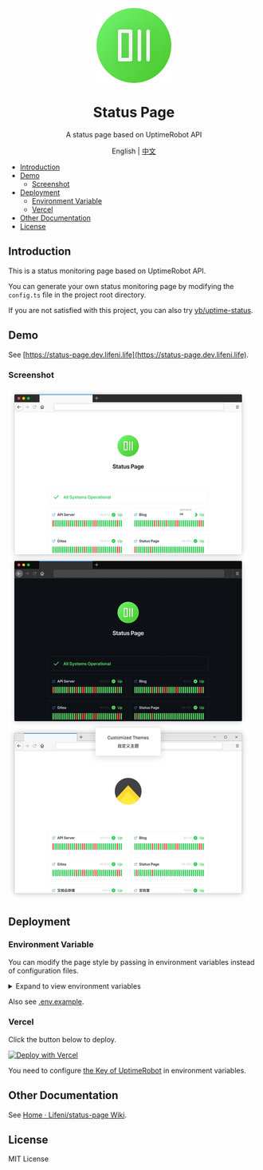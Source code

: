 <p align="center">
  <img width="150px" alt="Logo" src="public/logo.svg" />
</p>

<h1 align="center">Status Page</h1>
<p align="center">A status page based on UptimeRobot API</p>
<p align="center">English | <a href="README.zh-CN.md">中文</a></p>

- [Introduction](#introduction)
- [Demo](#demo)
  - [Screenshot](#screenshot)
- [Deployment](#deployment)
  - [Environment Variable](#environment-variable)
  - [Vercel](#vercel)
- [Other Documentation](#other-documentation)
- [License](#license)

## Introduction

This is a status monitoring page based on UptimeRobot API.

You can generate your own status monitoring page by modifying the `config.ts` file in the project root directory.

If you are not satisfied with this project, you can also try [yb/uptime-status](https://github.com/yb/uptime-status).

## Demo

See [https://status-page.dev.lifeni.life](https://status-page.dev.lifeni.life).

### Screenshot

![Preview](./assets/preview.webp)

## Deployment

### Environment Variable

You can modify the page style by passing in environment variables instead of configuration files.

<details>
  <summary>Expand to view environment variables</summary>

| Name                 | Description                                                                  | Default                                   | Type                |
| -------------------- | ---------------------------------------------------------------------------- | ----------------------------------------- | ------------------- |
| `KEY`                | [Your UptimeRobot API Key](https://uptimerobot.com/dashboard.php#mySettings) | -                                         | UptimeRobot API Key |
| `FAVICON`            | Page favicon                                                                 | `/favicon.ico`                            | URL                 |
| `PAGE_TITLE`         | Page title, in `<head>`                                                      | `Status Page`                             | Text                |
| `PAGE_DESC`          | Page description, in `<head>`                                                | `A status page based on UptimeRobot API.` | Text                |
| `THEME`              | Page theme style                                                             | `dark`                                    | `dark` or `light`   |
| `SHOW_HEADER_TEXT`   | Whether to display the text in the middle of the page                        | `true`                                    | Boolean             |
| `HEADER_TEXT`        | Text in the middle of the page                                               | `Status Page`                             | Text                |
| `SHOW_HEADER_LOGO`   | Whether to display the Logo in the middle of the page                        | `true`                                    | Boolean             |
| `HEADER_LOGO`        | Logo in the middle of the page                                               | `/logo.svg`                               | URL                 |
| `SHOW_HEADER`        | Whether to display header                                                    | `true`                                    | Boolean             |
| `SHOW_GLOBAL_STATUS` | Whether to display global status bar                                         | `true`                                    | Boolean             |
| `SHOW_FOOTER`        | Whether to display footer                                                    | `true`                                    | Boolean             |

</details>

Also see [.env.example](/.env.example).

### Vercel

Click the button below to deploy.

[![Deploy with Vercel](https://vercel.com/button)](https://vercel.com/new/git/external?repository-url=https%3A%2F%2Fgithub.com%2FLifeni%2Fstatus-page&env=KEY&envDescription=UptimeRobot%20API%20Key&envLink=https%3A%2F%2Fuptimerobot.com%2Fdashboard.php%23mySettings&demo-title=Status%20Page&demo-description=A%20demo%20site%20for%20Status%20Page.&demo-url=https%3A%2F%2Fstatus-page.dev.lifeni.life&demo-image=https%3A%2F%2Ffile.lifeni.life%2Fstatus%2Fexample.jpg)

You need to configure [the Key of UptimeRobot](https://uptimerobot.com/dashboard.php#mySettings) in environment variables.

## Other Documentation

See [Home · Lifeni/status-page Wiki](https://github.com/Lifeni/status-page/wiki).

## License

MIT License
